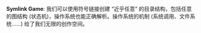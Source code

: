 **Symlink Game**: 我们可以使用符号链接创建 “近乎任意” 的目录结构，包括任意的图结构 (状态机)，操作系统也能正确解析。操作系统的机制 (系统调用、文件系统……) 给了我们无限的创作空间。
